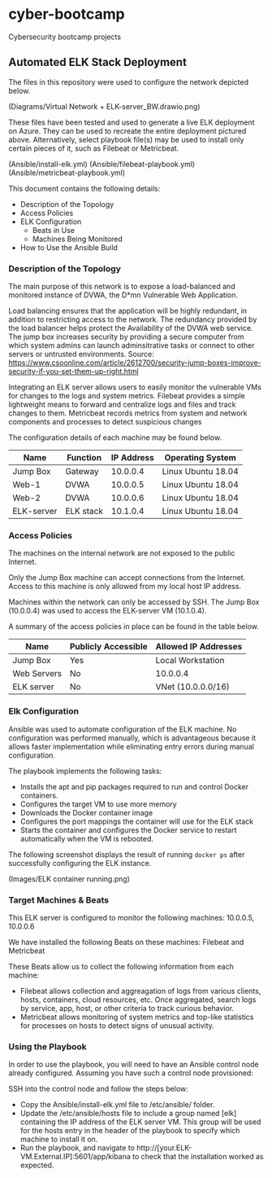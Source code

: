 # cyber-bootcamp
Cybersecurity bootcamp projects
## Automated ELK Stack Deployment

The files in this repository were used to configure the network depicted below.

 (Diagrams/Virtual Network + ELK-server_BW.drawio.png)

These files have been tested and used to generate a live ELK deployment on Azure. They can be used to recreate the entire deployment pictured above. Alternatively, select playbook file(s) may be used to install only certain pieces of it, such as Filebeat or Metricbeat.

(Ansible/install-elk.yml)
(Ansible/filebeat-playbook.yml)
(Ansible/metricbeat-playbook.yml)

This document contains the following details:
- Description of the Topology
- Access Policies
- ELK Configuration
  - Beats in Use
  - Machines Being Monitored
- How to Use the Ansible Build


### Description of the Topology

The main purpose of this network is to expose a load-balanced and monitored instance of DVWA, the D*mn Vulnerable Web Application.

Load balancing ensures that the application will be highly redundant, in addition to restricting access to the network.
The redundancy provided by the load balancer helps protect the Availability of the DVWA web service. The jump box increases security by providing a secure computer from which system admins can launch adminsitrative tasks or connect to other servers or untrusted environments.
    Source: https://www.csoonline.com/article/2612700/security-jump-boxes-improve-security-if-you-set-them-up-right.html

Integrating an ELK server allows users to easily monitor the vulnerable VMs for changes to the logs and system metrics.
Filebeat provides a simple lightweight means to forward and centralize logs and files and track changes to them.
Metricbeat records metrics from system and network components and processes to detect suspicious changes

The configuration details of each machine may be found below.

| Name       | Function  | IP Address | Operating System   |
|------------|-----------|------------|--------------------|
| Jump Box   | Gateway   | 10.0.0.4   | Linux Ubuntu 18.04 |
| Web-1      | DVWA      | 10.0.0.5   | Linux Ubuntu 18.04 |
| Web-2      | DVWA      | 10.0.0.6   | Linux Ubuntu 18.04 |
| ELK-server | ELK stack | 10.1.0.4   | Linux Ubuntu 18.04 |

### Access Policies

The machines on the internal network are not exposed to the public Internet. 

Only the Jump Box machine can accept connections from the Internet. Access to this machine is only allowed from my local host IP address.

Machines within the network can only be accessed by SSH.
The Jump Box (10.0.0.4) was used to access the ELK-server VM (10.1.0.4).

A summary of the access policies in place can be found in the table below.

| Name        | Publicly Accessible | Allowed IP Addresses |
|-------------|---------------------|----------------------|
| Jump Box    | Yes                 | Local Workstation    |
| Web Servers | No                  | 10.0.0.4             |
| ELK server  | No                  | VNet (10.0.0.0/16)   |

### Elk Configuration

Ansible was used to automate configuration of the ELK machine. No configuration was performed manually, which is advantageous because it allows faster implementation while eliminating entry errors during manual configuration.

The playbook implements the following tasks:
- Installs the apt and pip packages required to run and control Docker containers.
- Configures the target VM to use more memory
- Downloads the Docker container image
- Configures the port mappings the container will use for the ELK stack
- Starts the container and configures the Docker service to restart automatically when the VM is rebooted.

The following screenshot displays the result of running `docker ps` after successfully configuring the ELK instance.

(Images/ELK container running.png)

### Target Machines & Beats
This ELK server is configured to monitor the following machines:
10.0.0.5, 10.0.0.6

We have installed the following Beats on these machines:
Filebeat and Metricbeat

These Beats allow us to collect the following information from each machine:
- Filebeat allows collection and aggreagation of logs from various clients, hosts, containers, cloud resources, etc.  Once aggregated, search   logs by service, app, host, or other criteria to track curious behavior.
- Metricbeat allows monitoring of system metrics and top-like statistics for processes on hosts to detect signs of unusual activity.

### Using the Playbook
In order to use the playbook, you will need to have an Ansible control node already configured. Assuming you have such a control node provisioned: 

SSH into the control node and follow the steps below:
- Copy the Ansible/install-elk.yml file to /etc/ansible/ folder.
- Update the /etc/ansible/hosts file to include a group named [elk] containing the IP address of the ELK server VM. This group will be used for the hosts entry in the header of the playbook to specify which machine to install it on.
- Run the playbook, and navigate to http://[your.ELK-VM.External.IP]:5601/app/kibana to check that the installation worked as expected.
